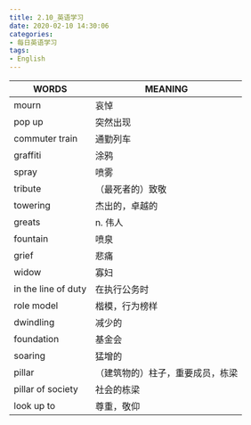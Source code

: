```yaml
---
title: 2.10_英语学习
date: 2020-02-10 14:30:06
categories: 
- 每日英语学习
tags:
- English
---
```


| WORDS               | MEANING                          |
| ------------------- | -------------------------------- |
| mourn               | 哀悼                             |
| pop up              | 突然出现                         |
| commuter train      | 通勤列车                         |
| graffiti            | 涂鸦                             |
| spray               | 喷雾                             |
| tribute             | （最死者的）致敬                 |
| towering            | 杰出的，卓越的                   |
| greats              | n. 伟人                          |
| fountain            | 喷泉                             |
| grief               | 悲痛                             |
| widow               | 寡妇                             |
| in the line of duty | 在执行公务时                     |
| role model          | 楷模，行为榜样                   |
| dwindling           | 减少的                           |
| foundation          | 基金会                           |
| soaring             | 猛增的                           |
| pillar              | （建筑物的）柱子，重要成员，栋梁 |
| pillar of society   | 社会的栋梁                       |
| look up to          | 尊重，敬仰                       |